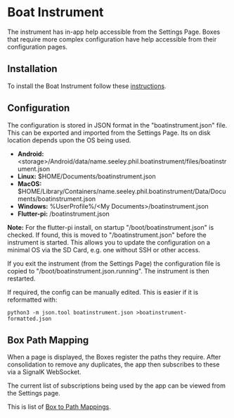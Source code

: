 # Boat Instrument

The instrument has in-app help accessible from the Settings Page.
Boxes that require more complex configuration have help accessible from their configuration pages.

## Installation

To install the Boat Instrument follow these [instructions](https://github.com/philseeley/boatinstrument/blob/main/install.md).

## Configuration

The configuration is stored in JSON format in the "boatinstrument.json" file.
This can be exported and imported from the Settings Page. Its on disk location depends upon the OS being used.

- **Android:** <storage\>/Android/data/name.seeley.phil.boatinstrument/files/boatinstrument.json
- **Linux:** $HOME/Documents/boatinstrument.json
- **MacOS:** $HOME/Library/Containers/name.seeley.phil.boatinstrument/Data/Documents/boatinstrument.json
- **Windows:** %UserProfile%/\<My Documents\>/boatinstrument.json
- **Flutter-pi:** /boatinstrument.json

**Note:** For the flutter-pi install, on startup "/boot/boatinstrument.json" is checked.
If found, this is moved to "/boatinstrument.json" before the instrument is started.
This allows you to update the configuration on a minimal OS via the SD Card, e.g. one without SSH or other access.

If you exit the instrument (from the Settings Page) the configuration file is copied to "/boot/boatinstrument.json.running". The instrument is then restarted.

If required, the config can be manually edited. This is easier if it is reformatted with:

```shell
python3 -m json.tool boatinstrument.json >boatinstrument-formatted.json
```
## Box Path Mapping

When a page is displayed, the Boxes register the paths they require. After consolidation to remove any duplicates, the app then subscribes to these via a SignalK WebSocket.

The current list of subscriptions being used by the app can be viewed from the Settings page.

This is list of [Box to Path Mappings](box-path-mappings.md).
